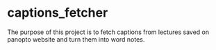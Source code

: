 # captions_fetcher
The purpose of this project is to fetch captions from lectures saved on panopto website and turn them into word notes.
